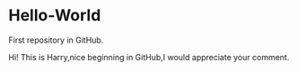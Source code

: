 # Hello-World
First repository in GitHub.

Hi!
This is Harry,nice beginning in GitHub,I would appreciate your comment.
